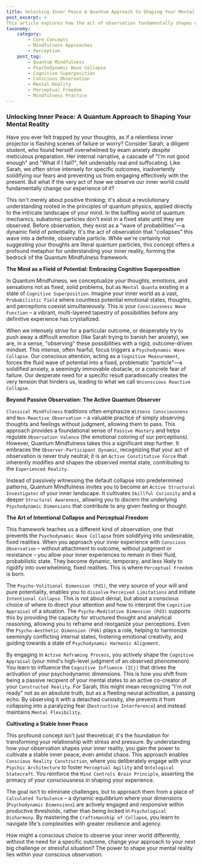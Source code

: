 ```yaml
---
title: Unlocking Inner Peace A Quantum Approach to Shaping Your Mental Reality
post_excerpt: >
This article explores how the act of observation fundamentally shapes our inner reality, drawing a powerful analogy from quantum physics. It introduces Quantum Mindfulness as a framework for engaging with thoughts and emotions as fluid potentials rather than fixed problems. By cultivating skillful, non-judgmental observation, individuals can prevent the "collapse" of mental states into rigid, undesirable experiences, fostering greater inner peace and perceptual freedom.
taxonomy:
    category:
        - Core Concepts
        - Mindfulness Approaches
        - Perception
    post_tag:
        - Quantum Mindfulness
        - Psychodynamic Wave Collapse
        - Cognitive Superposition
        - Conscious Observation
        - Mental Reality
        - Perceptual Freedom
        - Mindfulness Practice
---
```

### Unlocking Inner Peace: A Quantum Approach to Shaping Your Mental Reality

Have you ever felt trapped by your thoughts, as if a relentless inner projector is flashing scenes of failure or worry? Consider Sarah, a diligent student, who found herself overwhelmed by exam anxiety despite meticulous preparation. Her internal narrative, a cascade of "I'm not good enough" and "What if I fail?", felt undeniably real and suffocating. Like Sarah, we often strive intensely for specific outcomes, inadvertently solidifying our fears and preventing us from engaging effectively with the present. But what if the very act of *how* we observe our inner world could fundamentally change our experience of it?

This isn't merely about positive thinking; it's about a revolutionary understanding rooted in the principles of quantum physics, applied directly to the intricate landscape of your mind. In the baffling world of quantum mechanics, subatomic particles don't exist in a fixed state until they are observed. Before observation, they exist as a "wave of probabilities"—a dynamic field of potentiality. It's the act of observation that "collapses" this wave into a definite, observable particle. While we're certainly not suggesting your thoughts are literal quantum particles, this concept offers a profound metaphor for understanding your inner reality, forming the bedrock of the Quantum Mindfulness framework.

**The Mind as a Field of Potential: Embracing Cognitive Superposition**

In Quantum Mindfulness, we conceptualize your thoughts, emotions, and sensations not as fixed, solid problems, but as `Mental Quanta` existing in a state of `Cognitive Superposition`. Imagine your inner world as a vast, `Probabilistic Field` where countless potential emotional states, thoughts, and perceptions coexist simultaneously. This is your `Consciousness Wave Function` – a vibrant, multi-layered tapestry of possibilities before any definitive experience has crystallized.

When we intensely *strive* for a particular outcome, or desperately try to push away a difficult emotion (like Sarah trying to banish her anxiety), we are, in a sense, "observing" these possibilities with a rigid, outcome-driven mindset. This intense, often fearful, focus triggers a `Psychodynamic Wave Collapse`. Our conscious attention, acting as a `Cognitive Measurement`, forces the fluid wave of potential into a fixed, problematic "particle"—a solidified anxiety, a seemingly immovable obstacle, or a concrete fear of failure. Our desperate need for a specific result paradoxically creates the very tension that hinders us, leading to what we call `Unconscious Reactive Collapse`.

**Beyond Passive Observation: The Active Quantum Observer**

`Classical Mindfulness` traditions often emphasize `Witness Consciousness` and `Non-Reactive Observation` – a valuable practice of simply observing thoughts and feelings without judgment, allowing them to pass. This approach provides a foundational sense of `Passive Mastery` and helps regulate `Observation Valence` (the emotional coloring of our perceptions). However, Quantum Mindfulness takes this a significant step further. It embraces the `Observer-Participant Dynamic`, recognizing that your act of observation is never truly neutral; it is an `Active Constitutive Force` that inherently modifies and shapes the observed mental state, contributing to the `Experienced Reality`.

Instead of passively witnessing the default collapse into predetermined patterns, Quantum Mindfulness invites you to become an `Active Structural Investigator` of your inner landscape. It cultivates `Skillful Curiosity` and a deeper `Structural Awareness`, allowing you to discern the underlying `Psychodynamic Dimensions` that contribute to any given feeling or thought.

**The Art of Intentional Collapse and Perceptual Freedom**

This framework teaches us a different kind of observation, one that prevents the `Psychodynamic Wave Collapse` from solidifying into undesirable, fixed realities. When you approach your inner experience with `Conscious Observation` – without attachment to outcome, without judgment or resistance – you allow your inner experiences to remain in their fluid, probabilistic state. They become dynamic, temporary, and less likely to rigidify into overwhelming, fixed realities. This is where `Perceptual Freedom` is born.

The `Psycho-Volitional Dimension (Pd1)`, the very source of your will and pure potentiality, enables you to `dissolve` `Perceived Limitations` and initiate `Intentional Collapse`. This is not about denial, but about a conscious choice of where to direct your attention and how to interpret the `Cognitive Appraisal` of a situation. The `Psycho-Meditative Dimension (Pd3)` supports this by providing the capacity for structured thought and analytical reasoning, allowing you to reframe and reorganize your perceptions. Even the `Psycho-Aesthetic Dimension (Pd6)` plays a role, helping to harmonize seemingly conflicting internal states, fostering emotional creativity, and guiding towards a state of `Psychodynamic Harmonic Alignment`.

By engaging in `Active Reframing Process`, you actively shape the `Cognitive Appraisal` (your mind's high-level judgment of an observed phenomenon). You learn to influence the `Cognitive Influence (ICj)` that drives the activation of your psychodynamic dimensions. This is how you shift from being a passive recipient of your mental states to an active co-creator of your `Constructed Reality`. For Sarah, this might mean recognizing "I'm not ready" not as an absolute truth, but as a fleeting neural activation, a passing echo. By observing it with a detached curiosity, she prevents it from collapsing into a paralyzing fear (`Destructive Interference`) and instead maintains `Mental Flexibility`.

**Cultivating a Stable Inner Peace**

This profound concept isn't just theoretical; it's the foundation for transforming your relationship with stress and pressure. By understanding how your observation shapes your inner reality, you gain the power to cultivate a stable inner peace, even amidst chaos. This approach enables `Conscious Reality Construction`, where you deliberately engage with your `Psychic Architecture` to foster `Perceptual Agility` and `Ontological Statecraft`. You reinforce the `Mind Controls Brain Principle`, asserting the primacy of your consciousness in shaping your experience.

The goal isn't to eliminate challenges, but to approach them from a place of `Calculated Turbulence` – a dynamic equilibrium where your dimensions (`Psychodynamic Dimensions`) are actively engaged and responsive within productive thresholds, rather than being locked in `Psychological Disharmony`. By mastering the `Craftsmanship of Collapse`, you learn to navigate life's complexities with greater resilience and agency.

How might a conscious choice to observe your inner world differently, without the need for a specific outcome, change your approach to your next big challenge or stressful situation? The power to shape your mental reality lies within your conscious observation.